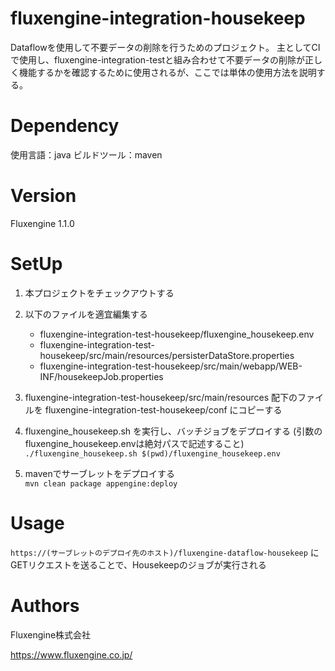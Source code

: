 # fluxengine-integration-housekeep
Dataflowを使用して不要データの削除を行うためのプロジェクト。
主としてCIで使用し、fluxengine-integration-testと組み合わせて不要データの削除が正しく機能するかを確認するために使用されるが、ここでは単体の使用方法を説明する。

# Dependency
使用言語：java
ビルドツール：maven

# Version
Fluxengine 1.1.0

# SetUp

1. 本プロジェクトをチェックアウトする

2. 以下のファイルを適宜編集する
    - fluxengine-integration-test-housekeep/fluxengine_housekeep.env
    - fluxengine-integration-test-housekeep/src/main/resources/persisterDataStore.properties
    - fluxengine-integration-test-housekeep/src/main/webapp/WEB-INF/housekeepJob.properties

3. fluxengine-integration-test-housekeep/src/main/resources 配下のファイルを fluxengine-integration-test-housekeep/conf にコピーする

4. fluxengine_housekeep.sh を実行し、バッチジョブをデプロイする (引数のfluxengine_housekeep.envは絶対パスで記述すること)  
```./fluxengine_housekeep.sh $(pwd)/fluxengine_housekeep.env```

5. mavenでサーブレットをデプロイする  
```mvn clean package appengine:deploy```

# Usage

`https://(サーブレットのデプロイ先のホスト)/fluxengine-dataflow-housekeep` にGETリクエストを送ることで、Housekeepのジョブが実行される

# Authors
Fluxengine株式会社

https://www.fluxengine.co.jp/
